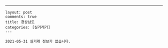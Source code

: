 ---
    layout: post
    comments: true
    title: 경상남도
    categories: [실거래가]
    ---

    2021-05-31 실거래 정보가 없습니다.

    